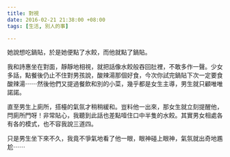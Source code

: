 ```yaml
---
title: 對視
date: 2016-02-21 21:38:00 +08:00
tags: [生活, 別人的事]

---
```


  
  
  
她說想吃鍋貼，於是她便點了水餃，而他就點了鍋貼。  
  
我和詩惠坐在對面，靜靜地相視，就把話像水餃般吞回肚裡，不敢多作一聲。少女多話，點餐後仍止不住對男孩說，酸辣湯那個好食，今次你試完鍋貼下次一定要食酸辣湯⋯⋯然後他們又提過餐飲和別的小菜，幾乎都是女生主導，男生就只顧唯唯諾諾。  
  
直至男生上廁所，搭檯的氣氛才稍稍緩和。豈料他一出來，那女生就立刻提醒他，閂廁所門呀！非常貼心，我聽到此話也差點噎住口中半隻的水餃。其實男女相處各有各的模式，也不容我說三道四。  
  
只是男生坐下來不久，我竟不爭氣地看了他一眼，眼神碰上眼神，氣氛就出奇地尷尬⋯⋯  
  
  
